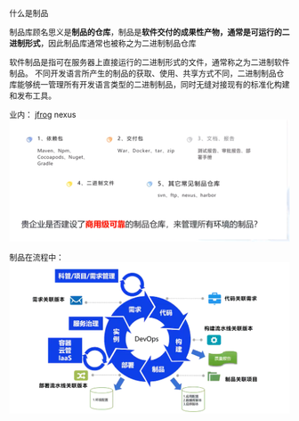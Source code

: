 什么是制品

制品库顾名思义是**制品的仓库**，制品是**软件交付的成果性产物，通常是可运行的二进制形式**，因此制品库通常也被称之为二进制制品仓库

软件制品是指可在服务器上直接运行的二进制形式的文件，通常称之为二进制软件制品。 不同开发语言所产生的制品的获取、使用、共享方式不同，二进制制品仓库能够统一管理所有开发语言类型的二进制制品，同时无缝对接现有的标准化构建和发布工具。

业内： [jfrog](https://www.jfrogchina.com/blog/comprehend-artifactory/)   nexus
![](什么是制品.png)

制品在流程中： 
![](制品在流程中.png)
